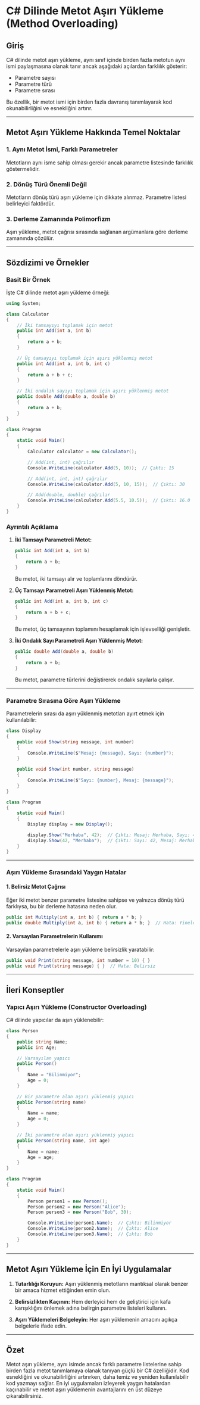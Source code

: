 # C# Dilinde Metot Aşırı Yükleme (Method Overloading)

## Giriş
C# dilinde metot aşırı yükleme, aynı sınıf içinde birden fazla metotun aynı ismi paylaşmasına olanak tanır ancak aşağıdaki açılardan farklılık gösterir:

- Parametre sayısı
- Parametre türü
- Parametre sırası

Bu özellik, bir metot ismi için birden fazla davranış tanımlayarak kod okunabilirliğini ve esnekliğini artırır.

---

## Metot Aşırı Yükleme Hakkında Temel Noktalar

### 1. **Aynı Metot İsmi, Farklı Parametreler**
Metotların aynı isme sahip olması gerekir ancak parametre listesinde farklılık göstermelidir.

### 2. **Dönüş Türü Önemli Değil**
Metotların dönüş türü aşırı yükleme için dikkate alınmaz. Parametre listesi belirleyici faktördür.

### 3. **Derleme Zamanında Polimorfizm**
Aşırı yükleme, metot çağrısı sırasında sağlanan argümanlara göre derleme zamanında çözülür.

---

## Sözdizimi ve Örnekler

### Basit Bir Örnek
İşte C# dilinde metot aşırı yükleme örneği:

```csharp
using System;

class Calculator
{
    // İki tamsayıyı toplamak için metot
    public int Add(int a, int b)
    {
        return a + b;
    }

    // Üç tamsayıyı toplamak için aşırı yüklenmiş metot
    public int Add(int a, int b, int c)
    {
        return a + b + c;
    }

    // İki ondalık sayıyı toplamak için aşırı yüklenmiş metot
    public double Add(double a, double b)
    {
        return a + b;
    }
}

class Program
{
    static void Main()
    {
        Calculator calculator = new Calculator();

        // Add(int, int) çağrılır
        Console.WriteLine(calculator.Add(5, 10));  // Çıktı: 15

        // Add(int, int, int) çağrılır
        Console.WriteLine(calculator.Add(5, 10, 15));  // Çıktı: 30

        // Add(double, double) çağrılır
        Console.WriteLine(calculator.Add(5.5, 10.5));  // Çıktı: 16.0
    }
}
```

### Ayrıntılı Açıklama
1. **İki Tamsayı Parametreli Metot:**
   ```csharp
   public int Add(int a, int b)
   {
       return a + b;
   }
   ```
   Bu metot, iki tamsayı alır ve toplamlarını döndürür.

2. **Üç Tamsayı Parametreli Aşırı Yüklenmiş Metot:**
   ```csharp
   public int Add(int a, int b, int c)
   {
       return a + b + c;
   }
   ```
   Bu metot, üç tamsayının toplamını hesaplamak için işlevselliği genişletir.

3. **İki Ondalık Sayı Parametreli Aşırı Yüklenmiş Metot:**
   ```csharp
   public double Add(double a, double b)
   {
       return a + b;
   }
   ```
   Bu metot, parametre türlerini değiştirerek ondalık sayılarla çalışır.

---

### Parametre Sırasına Göre Aşırı Yükleme
Parametrelerin sırası da aşırı yüklenmiş metotları ayırt etmek için kullanılabilir:

```csharp
class Display
{
    public void Show(string message, int number)
    {
        Console.WriteLine($"Mesaj: {message}, Sayı: {number}");
    }

    public void Show(int number, string message)
    {
        Console.WriteLine($"Sayı: {number}, Mesaj: {message}");
    }
}

class Program
{
    static void Main()
    {
        Display display = new Display();

        display.Show("Merhaba", 42);  // Çıktı: Mesaj: Merhaba, Sayı: 42
        display.Show(42, "Merhaba");  // Çıktı: Sayı: 42, Mesaj: Merhaba
    }
}
```

---

### Aşırı Yükleme Sırasındaki Yaygın Hatalar

#### 1. **Belirsiz Metot Çağrısı**
Eğer iki metot benzer parametre listesine sahipse ve yalnızca dönüş türü farklıysa, bu bir derleme hatasına neden olur.

   ```csharp
   public int Multiply(int a, int b) { return a * b; }
   public double Multiply(int a, int b) { return a * b; }  // Hata: Yinelenen tanım
   ```

#### 2. **Varsayılan Parametrelerin Kullanımı**
Varsayılan parametrelerle aşırı yükleme belirsizlik yaratabilir:

   ```csharp
   public void Print(string message, int number = 10) { }
   public void Print(string message) { }  // Hata: Belirsiz
   ```

---

## İleri Konseptler

### Yapıcı Aşırı Yükleme (Constructor Overloading)
C# dilinde yapıcılar da aşırı yüklenebilir:

```csharp
class Person
{
    public string Name;
    public int Age;

    // Varsayılan yapıcı
    public Person()
    {
        Name = "Bilinmiyor";
        Age = 0;
    }

    // Bir parametre alan aşırı yüklenmiş yapıcı
    public Person(string name)
    {
        Name = name;
        Age = 0;
    }

    // İki parametre alan aşırı yüklenmiş yapıcı
    public Person(string name, int age)
    {
        Name = name;
        Age = age;
    }
}

class Program
{
    static void Main()
    {
        Person person1 = new Person();
        Person person2 = new Person("Alice");
        Person person3 = new Person("Bob", 30);

        Console.WriteLine(person1.Name);  // Çıktı: Bilinmiyor
        Console.WriteLine(person2.Name);  // Çıktı: Alice
        Console.WriteLine(person3.Name);  // Çıktı: Bob
    }
}
```

---

## Metot Aşırı Yükleme İçin En İyi Uygulamalar

1. **Tutarlılığı Koruyun:** Aşırı yüklenmiş metotların mantıksal olarak benzer bir amaca hizmet ettiğinden emin olun.

2. **Belirsizlikten Kaçının:** Hem derleyici hem de geliştirici için kafa karışıklığını önlemek adına belirgin parametre listeleri kullanın.

3. **Aşırı Yüklemeleri Belgeleyin:** Her aşırı yüklemenin amacını açıkça belgelerle ifade edin.

---

## Özet
Metot aşırı yükleme, aynı isimde ancak farklı parametre listelerine sahip birden fazla metot tanımlamaya olanak tanıyan güçlü bir C# özelliğidir. Kod esnekliğini ve okunabilirliğini artırırken, daha temiz ve yeniden kullanılabilir kod yazmayı sağlar. En iyi uygulamaları izleyerek yaygın hatalardan kaçınabilir ve metot aşırı yüklemenin avantajlarını en üst düzeye çıkarabilirsiniz.